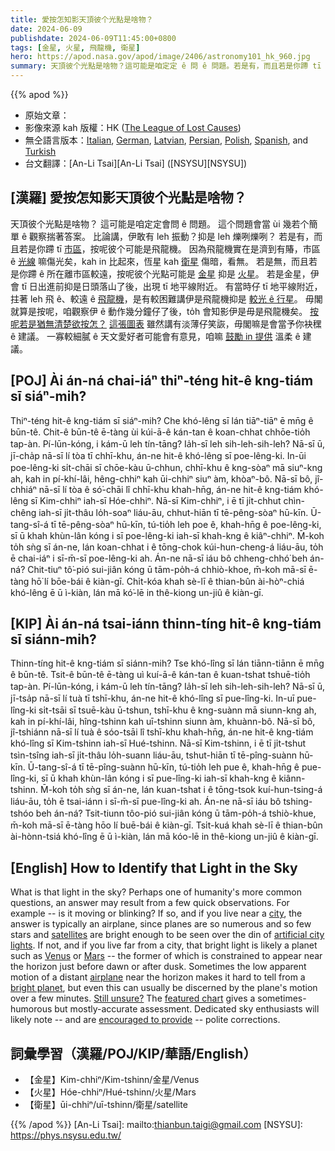 ```yaml
---
title: 愛按怎知影天頂彼个光點是啥物？
date: 2024-06-09
publishdate: 2024-06-09T11:45:00+0800
tags: [金星, 火星, 飛龍機, 衛星]
hero: https://apod.nasa.gov/apod/image/2406/astronomy101_hk_960.jpg
summary: 天頂彼个光點是啥物？這可能是咱定定 ê 問 ê 問題。若是有，而且若是你蹛 tī 市區，按呢彼个可能是飛龍機。
---
```


{{% apod %}}

- 原始文章：[](https://apod.nasa.gov/apod/ap240609.html)
- 影像來源 kah 版權：HK ([The League of Lost Causes](http://www.leagueoflostcauses.com/))
- 無仝語言版本：[Italian](http://lacuriosona.blogspot.it/2014/06/come-identificare-quella-luce-nel-cielo.html), [German](https://apod.nasa.gov/apod/image/2406/astronomy101_hk_960_deutsche_Khosravinezhad.jpg), [Latvian](http://www.starspace.lv/lv/index/nasa-dienas-attels/kas-ta-par-gaisminu-debesis-09062014.html), [Persian](https://apod.nasa.gov/apod/image/2406/astronomy101_hk_960_Persian_Rauf_Mostafazade.jpg), [Polish](http://www.leagueoflostcauses.com/blog/2014/6/astronomy-fans-are-awesome), [Spanish](https://www.leagueoflostcauses.com/blog/2014/6/astronomy-fans-are-awesome), and [Turkish](https://twitter.com/takatastronomi/status/1086336722307289088?s=20)
- 台文翻譯：[An-Li Tsai][An-Li Tsai] ([NSYSU][NSYSU])

## [漢羅] 愛按怎知影天頂彼个光點是啥物？
天頂彼个光點是啥物？
這可能是咱定定會問 ê 問題。
這个問題會當 ùi 幾若个簡單 ê 觀察揣著答案。
比論講，伊敢有 leh 振動？抑是 leh 爍咧爍咧？
若是有，而且若是你蹛 tī [市區][city]，按呢彼个可能是飛龍機。
因為飛龍機實在是濟到有賰，市區 ê [光線][artificial city lights] 嘛傷光矣，kah in 比起來，恆星 kah [衛星][satellites] 傷暗，看無。
若是無，而且若是你蹛 ê 所在離市區較遠，按呢彼个光點可能是 [金星][Venus] 抑是 [火星][Mars]。
若是金星，伊會 tī 日出進前抑是日頭落山了後，出現 tī 地平線附近。
有當時仔 tī 地平線附近，拄著 leh 飛 ê、較遠 ê [飛龍機][airplane]，是有較困難講伊是飛龍機抑是 [較光 ê 行星][bright planet]。
毋閣就算是按呢，咱觀察伊 ê 動作幾分鐘仔了後，to̍h 會知影伊是毋是飛龍機矣。
[按呢若是猶無清楚欲按怎？][Still unsure?]
[這張圖表][featured chart] 雖然講有淡薄仔笑詼，毋閣嘛是會當予你袂䆀 ê 建議。
一寡較細膩 ê 天文愛好者可能會有意見，咱嘛 [鼓勵 in 提供][encouraged to provide] 溫柔 ê 建議。

## [POJ] Ài án-ná chai-iáⁿ thiⁿ-téng hit-ê kng-tiám sī siáⁿ-mih?
Thiⁿ-téng hit-ê kng-tiám sī siáⁿ-mih?
Che khó-lêng sī lán tiāⁿ-tiāⁿ ē mn̄g ê būn-tê.
Chit-ê būn-tê ē-tàng ùi kúi-ā-ê kán-tan ê koan-chhat chhōe-tio̍h tap-àn.
Pí-lūn-kóng, i kám-ū leh tín-tāng? Ia̍h-sī leh sih-leh-sih-leh?
Nā-sī ū, jī-cha̍p nā-sī lí tòa tī chhī-khu, án-ne hit-ê khó-lêng sī poe-lêng-ki.
In-ūi poe-lêng-ki si̍t-chāi sī chōe-kàu ū-chhun, chhī-khu ê kng-sòaⁿ mā siuⁿ-kng ah, kah in pí-khí-lâi, hêng-chhiⁿ kah ūi-chhiⁿ siuⁿ àm, khòaⁿ-bô.
Nā-sī bô, jî-chhiáⁿ nā-sī lí tòa ê só͘-chāi lî chhī-khu khah-hn̄g, án-ne hit-ê kng-tiám khó-lêng sī Kim-chhiⁿ iah-sī Hóe-chhiⁿ.
Nā-sī Kim-chhiⁿ, i ē tī ji̍t-chhut chìn-chêng iah-sī ji̍t-thâu lo̍h-soaⁿ liáu-āu, chhut-hiān tī tē-pêng-sòaⁿ hū-kīn.
Ū-tang-sî-á tī tē-pêng-sòaⁿ hū-kīn, tú-tio̍h leh poe ê, khah-hn̄g ê poe-lêng-ki, sī ū khah khùn-lân kóng i sī poe-lêng-ki iah-sī khah-kng ê kiâⁿ-chhiⁿ.
M̄-koh to̍h sǹg sī án-ne, lán koan-chhat i ê tōng-chok kúi-hun-cheng-á liáu-āu, to̍h ē chai-iáⁿ i sī-m̄-sī poe-lêng-ki ah.
Án-ne nā-sī iáu bô chheng-chhó͘ beh án-ná?
Chit-tiuⁿ tô͘-pió sui-jiân kóng ū tām-po̍h-á chhiò-khoe, m̄-koh mā-sī ē-tàng hō͘ lí bōe-bái ê kiàn-gī.
Chi̍t-kóa khah sè-lī ê thian-bûn ài-hòⁿ-chiá khó-lêng ē ū ì-kiàn, lán mā kó͘-lē in thê-kiong un-jiû ê kiàn-gī.

## [KIP] Ài án-ná tsai-iánn thinn-tíng hit-ê kng-tiám sī siánn-mih?
Thinn-tíng hit-ê kng-tiám sī siánn-mih?
Tse khó-lîng sī lán tiānn-tiānn ē mn̄g ê būn-tê.
Tsit-ê būn-tê ē-tàng uì kuí-ā-ê kán-tan ê kuan-tshat tshuē-tio̍h tap-àn.
Pí-lūn-kóng, i kám-ū leh tín-tāng? Ia̍h-sī leh sih-leh-sih-leh?
Nā-sī ū, jī-tsa̍p nā-sī lí tuà tī tshī-khu, án-ne hit-ê khó-lîng sī pue-lîng-ki.
In-uī pue-lîng-ki si̍t-tsāi sī tsuē-kàu ū-tshun, tshī-khu ê kng-suànn mā siunn-kng ah, kah in pí-khí-lâi, hîng-tshinn kah uī-tshinn siunn àm, khuànn-bô.
Nā-sī bô, jî-tshiánn nā-sī lí tuà ê sóo-tsāi lî tshī-khu khah-hn̄g, án-ne hit-ê kng-tiám khó-lîng sī Kim-tshinn iah-sī Hué-tshinn.
Nā-sī Kim-tshinn, i ē tī ji̍t-tshut tsìn-tsîng iah-sī ji̍t-thâu lo̍h-suann liáu-āu, tshut-hiān tī tē-pîng-suànn hū-kīn.
Ū-tang-sî-á tī tē-pîng-suànn hū-kīn, tú-tio̍h leh pue ê, khah-hn̄g ê pue-lîng-ki, sī ū khah khùn-lân kóng i sī pue-lîng-ki iah-sī khah-kng ê kiânn-tshinn.
M̄-koh to̍h sǹg sī án-ne, lán kuan-tshat i ê tōng-tsok kuí-hun-tsing-á liáu-āu, to̍h ē tsai-iánn i sī-m̄-sī pue-lîng-ki ah.
Án-ne nā-sī iáu bô tshing-tshóo beh án-ná?
Tsit-tiunn tôo-pió sui-jiân kóng ū tām-po̍h-á tshiò-khue, m̄-koh mā-sī ē-tàng hōo lí buē-bái ê kiàn-gī.
Tsi̍t-kuá khah sè-lī ê thian-bûn ài-hònn-tsiá khó-lîng ē ū ì-kiàn, lán mā kóo-lē in thê-kiong un-jiû ê kiàn-gī.


## [English] How to Identify that Light in the Sky
What is that light in the sky?
Perhaps one of humanity's more common questions, an answer may result from a few quick observations.
For example -- is it moving or blinking?
If so, and if you live near a [city][city], the answer is typically an airplane, since planes are so numerous and so few stars and [satellites][satellites] are bright enough to be seen over the din of [artificial city lights][artificial city lights].
If not, and if you live far from a city, that bright light is likely a planet such as [Venus][Venus] or [Mars][Mars] -- the former of which is constrained to appear near the horizon just before dawn or after dusk.
Sometimes the low apparent motion of a distant [airplane][airplane] near the horizon makes it hard to tell from a [bright planet][bright planet], but even this can usually be discerned by the plane's motion over a few minutes.
[Still unsure?][Still unsure?] The [featured chart][featured chart] gives a sometimes-humorous but mostly-accurate assessment.
Dedicated sky enthusiasts will likely note -- and are [encouraged to provide][encouraged to provide] -- polite corrections.

## 詞彙學習（漢羅/POJ/KIP/華語/English）
- 【金星】Kim-chhiⁿ/Kim-tshinn/金星/Venus
- 【火星】Hóe-chhiⁿ/Hué-tshinn/火星/Mars
- 【衛星】ūi-chhiⁿ/uī-tshinn/衛星/satellite

{{% /apod %}}
[An-Li Tsai]: mailto:thianbun.taigi@gmail.com
[NSYSU]: https://phys.nsysu.edu.tw/

[copyright]: https://apod.nasa.gov/apod/fap/lib/about_apod.html#srapply
[License3]: https://creativecommons.org/licenses/by/3.0/
[License2]:https://creativecommons.org/licenses/by-nc-nd/2.0/
[city]:https://apod.nasa.gov/apod/ap200624.html
[satellites]:https://apod.nasa.gov/apod/ap080604.html
[artificial city lights]:https://darksky.org/what-we-do/international-dark-sky-places/
[Venus]:https://apod.nasa.gov/apod/ap210317.html
[Mars]:https://apod.nasa.gov/apod/ap180709.html
[airplane]:https://apod.nasa.gov/apod/ap190212.html
[bright planet]:http://earthsky.org/space/why-dont-planets-twinkle-as-stars-do
[Still unsure?]:http://img.youtube.com/vi/9uuqXXT7VYo/hqdefault.jpg
[featured chart]:http://www.leagueoflostcauses.com/blog/2013/08/astronomy-101.html
[encouraged to provide]:http://asterisk.apod.com/discuss_apod.php?date=211114
